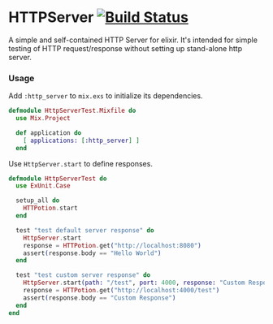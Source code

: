 HTTPServer [![Build Status](https://secure.travis-ci.org/parroty/http_server.png?branch=master "Build Status")](http://travis-ci.org/parroty/http_server)
============
A simple and self-contained HTTP Server for elixir.
It's intended for simple testing of HTTP request/response without setting up stand-alone http server.

### Usage
Add `:http_server` to `mix.exs` to initialize its dependencies.
```Elixir
defmodule HttpServerTest.Mixfile do
  use Mix.Project

  def application do
    [ applications: [:http_server] ]
  end
```

Use `HttpServer.start` to define responses.
```Elixir
defmodule HttpServerTest do
  use ExUnit.Case

  setup_all do
    HTTPotion.start
  end

  test "test default server response" do
    HttpServer.start
    response = HTTPotion.get("http://localhost:8080")
    assert(response.body == "Hello World")
  end

  test "test custom server response" do
    HttpServer.start(path: "/test", port: 4000, response: "Custom Response")
    response = HTTPotion.get("http://localhost:4000/test")
    assert(response.body == "Custom Response")
  end
end
```
